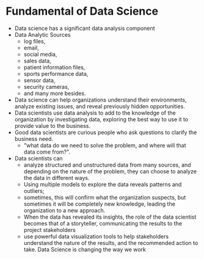 # Fundamental of Data Science
- Data science has a significant data analysis component
- Data Analytic Sources
    - log files,
    - email,
    - social media,
    -  sales data,
    -  patient information files,
    - sports performance data,
    - sensor data,
    - security cameras,
    - and many more besides.
-  Data science can help organizations understand their environments, analyze existing issues, and reveal previously hidden opportunities.
-  Data scientists use data analysis to add to the knowledge of the organization by investigating data, exploring the best way to use it to provide value to the business.
-   Good data scientists are curious people who ask questions to clarify the business need.
    - "what data do we need to solve the problem, and where will that data come from?".
- Data scientists can
    - analyze structured and unstructured data from many sources, and depending on the nature of the problem, they can choose to analyze the data in different ways.
    - Using multiple models to explore the data reveals patterns and outliers;
    - sometimes, this will confirm what the organization suspects, but sometimes it will be completely new knowledge, leading the organization to a new approach.
    - When the data has revealed its insights, the role of the data scientist becomes that of a storyteller, communicating the results to the project stakeholders
    - use powerful data visualization tools to help stakeholders understand the nature of the results, and the recommended action to take. Data Science is changing the way we work
